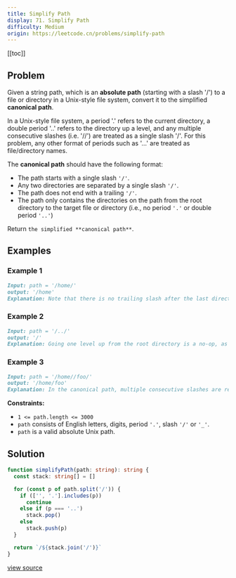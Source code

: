 ```yaml
---
title: Simplify Path
display: 71. Simplify Path
difficulty: Medium
origin: https://leetcode.cn/problems/simplify-path
---
```


[[toc]]

## Problem

Given a string path, which is an **absolute path** (starting with a slash '/') to a file or directory in a Unix-style file system, convert it to the simplified **canonical path**.

In a Unix-style file system, a period '.' refers to the current directory, a double period '..' refers to the directory up a level, and any multiple consecutive slashes (i.e. '//') are treated as a single slash '/'. For this problem, any other format of periods such as '...' are treated as file/directory names.

The **canonical path** should have the following format:

- The path starts with a single slash <code>'/'</code>.
- Any two directories are separated by a single slash <code>'/'</code>.
- The path does not end with a trailing <code>'/'</code>.
- The path only contains the directories on the path from the root directory to the target file or directory (i.e., no period <code>'.'</code> or double period <code>'..'</code>)

Return `the simplified **canonical path**`.

## Examples

### Example 1

```md
Input: path = '/home/'
output: '/home'
Explanation: Note that there is no trailing slash after the last directory name.
```

### Example 2

```md
Input: path = '/../'
output: '/'
Explanation: Going one level up from the root directory is a no-op, as the root level is the highest level you can go.
```

### Example 3

```md
Input: path = '/home//foo/'
output: '/home/foo'
Explanation: In the canonical path, multiple consecutive slashes are replaced by a single one.
```

**Constraints:**

- <code>1 &lt;= path.length &lt;= 3000</code>
- <code>path</code> consists of English letters, digits, period <code>'.'</code>, slash <code>'/'</code> or <code>'_'</code>.
- <code>path</code> is a valid absolute Unix path.

## Solution

```ts
function simplifyPath(path: string): string {
  const stack: string[] = []

  for (const p of path.split('/')) {
    if (['', '.'].includes(p))
      continue
    else if (p === '..')
      stack.pop()
    else
      stack.push(p)
  }

  return `/${stack.join('/')}`
}
```

[view source](https://leetcode.cn/problems/simplify-path)
